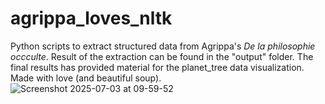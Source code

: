 # agrippa_loves_nltk
Python scripts to extract structured data from Agrippa's _De la philosophie occculte_. Result of the extraction can be found in the "output" folder.
The final results has provided material for the planet_tree data visualization.
Made with love (and beautiful soup).
![Screenshot 2025-07-03 at 09-59-52 ](https://github.com/user-attachments/assets/0812d546-c0ed-4c3d-8fdd-8947faef4b06)

